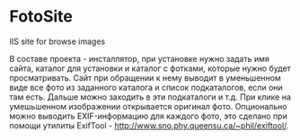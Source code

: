 FotoSite
========

IIS site for browse images

В составе проекта - инсталлятор, при установке нужно задать имя сайта, каталог для установки и каталог с фотками, которые нужно будет просматривать. Сайт при обращении к нему выводит в уменьшенном виде все фото из заданного каталога и список подкаталогов, если они там есть. Дальше можно заходить в эти подкаталоги и т.д. 
При клике на умешьшенном изображении открывается оригинал фото.
Опционально можно выводить EXIF-информацию для каждого фото, это сделано при помощи утилиты ExifTool - http://www.sno.phy.queensu.ca/~phil/exiftool/.